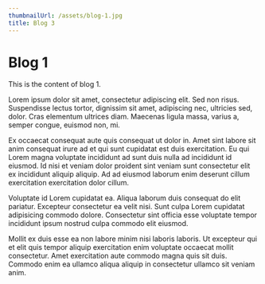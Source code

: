 ```yaml
---
thumbnailUrl: /assets/blog-1.jpg
title: Blog 3
---
```


# Blog 1

This is the content of blog 1.

Lorem ipsum dolor sit amet, consectetur adipiscing elit. Sed non risus. Suspendisse lectus tortor, dignissim sit amet, adipiscing nec, ultricies sed, dolor. Cras elementum ultrices diam. Maecenas ligula massa, varius a, semper congue, euismod non, mi.

Ex occaecat consequat aute quis consequat ut dolor in. Amet sint labore sit anim consequat irure ad et qui sunt cupidatat est duis exercitation. Eu qui Lorem magna voluptate incididunt ad sunt duis nulla ad incididunt id eiusmod. Id nisi et veniam dolor proident sint veniam sunt consectetur elit ex incididunt aliquip aliquip. Ad ad eiusmod laborum enim deserunt cillum exercitation exercitation dolor cillum.

Voluptate id Lorem cupidatat ea. Aliqua laborum duis consequat do elit pariatur. Excepteur consectetur ea velit nisi. Sunt culpa Lorem cupidatat adipisicing commodo dolore. Consectetur sint officia esse voluptate tempor incididunt ipsum nostrud culpa commodo elit eiusmod.

Mollit ex duis esse ea non labore minim nisi laboris laboris. Ut excepteur qui et elit quis tempor aliquip exercitation enim voluptate occaecat mollit consectetur. Amet exercitation aute commodo magna quis sit duis. Commodo enim ea ullamco aliqua aliquip in consectetur ullamco sit veniam anim.